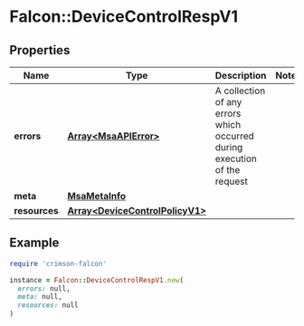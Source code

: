 # Falcon::DeviceControlRespV1

## Properties

| Name | Type | Description | Notes |
| ---- | ---- | ----------- | ----- |
| **errors** | [**Array&lt;MsaAPIError&gt;**](MsaAPIError.md) | A collection of any errors which occurred during execution of the request |  |
| **meta** | [**MsaMetaInfo**](MsaMetaInfo.md) |  |  |
| **resources** | [**Array&lt;DeviceControlPolicyV1&gt;**](DeviceControlPolicyV1.md) |  |  |

## Example

```ruby
require 'crimson-falcon'

instance = Falcon::DeviceControlRespV1.new(
  errors: null,
  meta: null,
  resources: null
)
```

